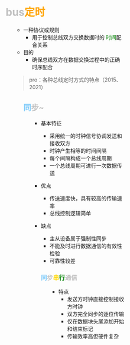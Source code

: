 <div style="float: left; width: 64%; padding: 1%;">

#  <span style="color: silver;">bus<span style="color: orange;">定时</span>  

<ul>

- 一种协议或规则
  - 用于控制总线双方交换数据时的 <span style="color: green;">时间</span>配合关系
- 目的
  - 确保总线双方在数据交换过程中的正确时序配合
  
> pro：各种总线定时方式的特点（2015、2021）  

<ul>

##  <span style="color: silver;"><span style="color: LightSkyBlue;">同</span>步~

<ul>

- 基本特征
  - 采用统一的时钟信号协调发送和接收双方
  - 时钟产生相等的时间间隔
  - 每个间隔构成一个总线周期
  - 一个总线周期可进行一次数据传送

- 优点
  - 传送速度快，具有较高的传输速率
  - 总线控制逻辑简单
- 缺点
  - 主从设备属于强制性同步
  - 不能及时进行数据通信的有效性检验
  - 可靠性较差

<ul>

###  <span style="color: silver;"><span style="color: LightSkyBlue;">同</span>步<span style="color: Gold;">串</span><span style="color: green;">行</span>通信

<ul>

- 特点
  - 发送方时钟直接控制接收方时钟
  - 双方完全同步的逐位传输
  - 仅在数据块头尾添加开始和结束标记
  - 传输效率高但硬件复杂

</ul>

</ul>

</ul>

</div>
<div style="float: right; width: 26%; padding: 1%;">

</div>
<div style="clear: both;"></div>
